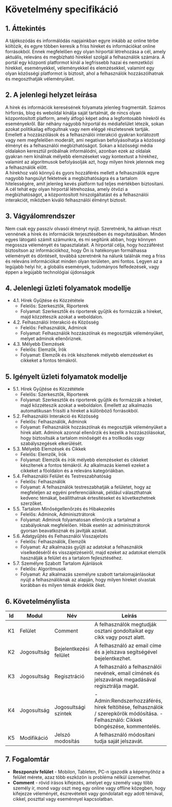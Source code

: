 # Követelmény specifikáció

## 1. Áttekintés
A tájékozódás és informálódás napjainkban egyre inkább az online térbe költözik, és egyre többen keresik a friss híreket és információkat online forrásokból. Ennek megfelelően egy olyan hírportál létrehozása a cél, amely aktuális, releváns és megbízható hírekkel szolgál a felhasználók számára. A portál egy központi platformot kínál a legfrissebb hazai és nemzetközi hírekkel, eseményekkel, véleményekkel és elemzésekkel, valamint egy olyan közösségi platformot is biztosít, ahol a felhasználók hozzászólhatnak és megoszthatják véleményüket.

## 2. A jelenlegi helyzet leírása  
A hírek és információk keresésének folyamata jelenleg fragmentált. Számos hírforrás, blog és weboldal kínálja saját tartalmát, de nincs olyan központosított platform, amely átfogó képet adna a legfontosabb hírekről és eseményekről. Bár néhány nagyobb hírportál és médiafelület létezik, sokan azokat politikailag elfogultnak vagy nem eléggé részletesnek tartják. Emellett a hozzászólások és a felhasználói interakció gyakran korlátozott vagy nem megfelelően moderált, ami negatívan befolyásolhatja a közösségi élményt és a felhasználói megbízhatóságot.
Sokan a közösségi média oldalakon keresztül próbálnak informálódni, azonban ezek az oldalak gyakran nem kínálnak mélyebb elemzéseket vagy kontextust a hírekhez, valamint az algoritmusok befolyásolják azt, hogy milyen hírek jelennek meg a felhasználók előtt.  
A hírekhoz való könnyű és gyors hozzáférés mellett a felhasználók egyre nagyobb hangsúlyt fektetnek a megbízhatóságra és a tartalom hitelességére, amit jelenleg kevés platform tud teljes mértékben biztosítani.  
A cél tehát egy olyan hírportál létrehozása, amely ötvözi a megbízhatóságot, a központosított hírszolgáltatást és a felhasználói interakciót, miközben kiváló felhasználói élményt biztosít.

## 3. Vágyálomrendszer
 Nem csak egy passzív olvasói élményt nyújt. Szeretnénk, ha aktívan részt vennének a hírek és információk terjesztésében és megvitatásában. Minden egyes látogató számít számunkra, és mi segítünk abban, hogy könnyen megossza véleményét és tapasztalatait.
 A hírportál célja, hogy hozzáférést biztosítson az információkhoz, hogy Ön is hatékonyan formálhassa véleményét és döntéseit, továbbá  szeretnénk ha nálunk találnák meg a friss és releváns információkat minden olyan területen, ami fontos. Legyen az a legújabb helyi hír, a globális események, tudományos felfedezések, vagy éppen a legújabb technológiai újdonságok

## 4. Jelenlegi üzleti folyamatok modellje
 - 4.1. Hírek Gyűjtése és Közzététele
     - Felelős: Szerkesztők, Riporterek
     - Folyamat: Szerkesztők és riporterek gyűjtik és formázzák a híreket, majd közzéteszik azokat a weboldalon.
 - 4.2. Felhasználói Interakció és Közösség
     - Felelős: Felhasználók, Adminok
     - Folyamat: Felhasználók hozzászólnak és megosztják véleményüket, melyet adminok ellenőriznek.
 - 4.3. Mélyebb Elemzések
     - Felelős: Elemzők, Írók
     - Folyamat: Elemzők és írók készítenek mélyebb elemzéseket és cikkeket a fontos témákról.

## 5. Igényelt üzleti folyamatok modellje
 - 5.1. Hírek Gyűjtése és Közzététele
     - Felelős: Szerkesztők, Riporterek
     - Folyamat: Szerkesztők és riporterek gyűjtik és formázzák a híreket, majd közzéteszik azokat a weboldalon. Emellett az alkalmazás automatikusan frissíti a híreket a különböző forrásokból.
 - 5.2. Felhasználói Interakció és Közösség
     - Felelős: Felhasználók, Adminok
     - Folyamat: Felhasználók hozzászólnak és megosztják véleményüket a hírek alatt. Adminok azonnal ellenőrzik és kezelik a hozzászólásokat, hogy biztosítsák a tartalom minőségét és a trollkodás vagy szabályszegések elkerülését.
 - 5.3. Mélyebb Elemzések és Cikkek
     - Felelős: Elemzők, Írók
     - Folyamat: Elemzők és írók mélyebb elemzéseket és cikkeket készítenek a fontos témákról. Az alkalmazás kiemeli ezeket a cikkeket a főoldalon és a releváns kategóriákban.
 - 5.4. Felhasználói Felület és Testreszabhatóság
     - Felelős: Felhasználók
     - Folyamat: A felhasználók testreszabhatják a felületet, hogy az megfeleljen az egyéni preferenciáiknak, például választhatnak kedvenc témákat, beállíthatnak értesítéseket és következhetnek szerzőket.
 - 5.5. Tartalom Minőségellenőrzés és Hibakezelés
     - Felelős: Adminok, Adminisztrátorok
     - Folyamat: Adminok folyamatosan ellenőrzik a tartalmat a szabályoknak megfelelően. Hibák esetén az adminisztrátorok gyorsan beavatkoznak és javítják azokat.
 - 5.6. Adatgyűjtés és Felhasználói Visszajelzés
     - Felelős: Felhasználók, Elemzők
     - Folyamat: Az alkalmazás gyűjti az adatokat a felhasználók viselkedéséről és visszajelzéseiről, majd ezeket az adatokat elemzők használják a felület és a tartalom fejlesztéséhez.
 - 5.7. Személyre Szabott Tartalom Ajánlások
     - Felelős: Algoritmusok
     - Folyamat: Az alkalmazás személyre szabott tartalomajánlásokat nyújt a felhasználóknak az alapján, hogy milyen híreket olvastak korábban és milyen témák érdeklik őket.

## 6. Követelménylista
| Id | Modul | Név | Leírás |
| --- | --- | --- | --- |
| K1 | Felület | Comment | A felhasználók megtudják osztani gondoltaikat egy cikk vagy poszt alatt.|
| K2 | Jogosultság| Bejelentkezési felület|A felhasználó az email címe és a jelszava segítségével bejelentkezhet.|
| K3 | Jogosultság | Regisztráció |A felhasználó a felhasználói nevének, email címének és jelszavának megadásával regisztrálja magát.|
| K4 | Jogosultság| Jogosultsági szintek| -Admin:Rendszerhozzáférés, hírek feltöltése, felhasználók / szerepkörök módósítása. -Felhasználó: Cikkek böngészése, kommentelés.|
| K5 | Modifikáció | Jelszó modosítás | A felhasználó módosítani tudja saját jelszavát.|

## 7. Fogalomtár
 - **Reszponzív felület** - Mobilon, Tableten, PC-n igazodik a
képernyőhöz a felület mérete, azaz több eszközön is probléma nélkül
üzemelhet.  
 - **Comment** - rövid írásos kifejezés, amelyet egy személy vagy több személy ír, mond vagy oszt meg egy online vagy offline közegben, hogy kifejezze véleményét, észrevételeit vagy gondolatait egy adott témával, cikkel, poszttal vagy eseménnyel kapcsolatban.
